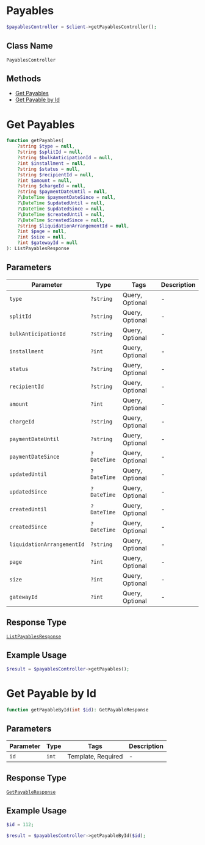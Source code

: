 # Payables

```php
$payablesController = $client->getPayablesController();
```

## Class Name

`PayablesController`

## Methods

* [Get Payables](../../doc/controllers/payables.md#get-payables)
* [Get Payable by Id](../../doc/controllers/payables.md#get-payable-by-id)


# Get Payables

```php
function getPayables(
    ?string $type = null,
    ?string $splitId = null,
    ?string $bulkAnticipationId = null,
    ?int $installment = null,
    ?string $status = null,
    ?string $recipientId = null,
    ?int $amount = null,
    ?string $chargeId = null,
    ?string $paymentDateUntil = null,
    ?\DateTime $paymentDateSince = null,
    ?\DateTime $updatedUntil = null,
    ?\DateTime $updatedSince = null,
    ?\DateTime $createdUntil = null,
    ?\DateTime $createdSince = null,
    ?string $liquidationArrangementId = null,
    ?int $page = null,
    ?int $size = null,
    ?int $gatewayId = null
): ListPayablesResponse
```

## Parameters

| Parameter | Type | Tags | Description |
|  --- | --- | --- | --- |
| `type` | `?string` | Query, Optional | - |
| `splitId` | `?string` | Query, Optional | - |
| `bulkAnticipationId` | `?string` | Query, Optional | - |
| `installment` | `?int` | Query, Optional | - |
| `status` | `?string` | Query, Optional | - |
| `recipientId` | `?string` | Query, Optional | - |
| `amount` | `?int` | Query, Optional | - |
| `chargeId` | `?string` | Query, Optional | - |
| `paymentDateUntil` | `?string` | Query, Optional | - |
| `paymentDateSince` | `?DateTime` | Query, Optional | - |
| `updatedUntil` | `?DateTime` | Query, Optional | - |
| `updatedSince` | `?DateTime` | Query, Optional | - |
| `createdUntil` | `?DateTime` | Query, Optional | - |
| `createdSince` | `?DateTime` | Query, Optional | - |
| `liquidationArrangementId` | `?string` | Query, Optional | - |
| `page` | `?int` | Query, Optional | - |
| `size` | `?int` | Query, Optional | - |
| `gatewayId` | `?int` | Query, Optional | - |

## Response Type

[`ListPayablesResponse`](../../doc/models/list-payables-response.md)

## Example Usage

```php
$result = $payablesController->getPayables();
```


# Get Payable by Id

```php
function getPayableById(int $id): GetPayableResponse
```

## Parameters

| Parameter | Type | Tags | Description |
|  --- | --- | --- | --- |
| `id` | `int` | Template, Required | - |

## Response Type

[`GetPayableResponse`](../../doc/models/get-payable-response.md)

## Example Usage

```php
$id = 112;

$result = $payablesController->getPayableById($id);
```

